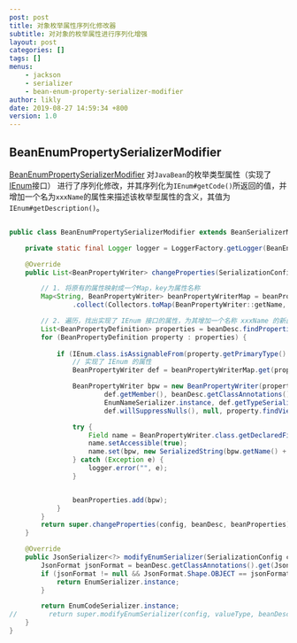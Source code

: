 ```yaml
---
post: post
title: 对象枚举属性序列化修改器
subtitle: 对对象的枚举属性进行序列化增强
layout: post
categories: []
tags: []
menus:
    - jackson
    - serializer
    - bean-enum-property-serializer-modifier
author: likly
date: 2019-08-27 14:59:34 +800
version: 1.0
---
```


## BeanEnumPropertySerializerModifier

[BeanEnumPropertySerializerModifier](/final-json/final-json-jackson/src/main/java/org/finalframework/json/jackson/serializer/modifier/BeanEnumPropertySerializerModifier.java)
对`JavaBean`的枚举类型属性（实现了[IEnum](/final-data/final-data-context/src/main/java/org/finalframework/data/entity/enums/IEnum.java)接口）
进行了序列化修改，并其序列化为`IEnum#getCode()`所返回的值，并增加一个名为`xxxName`的属性来描述该枚举型属性的含义，其值为`IEnum#getDescription()`。


```java

public class BeanEnumPropertySerializerModifier extends BeanSerializerModifier {

    private static final Logger logger = LoggerFactory.getLogger(BeanEnumPropertySerializerModifier.class);

    @Override
    public List<BeanPropertyWriter> changeProperties(SerializationConfig config, BeanDescription beanDesc, List<BeanPropertyWriter> beanProperties) {

        // 1. 将原有的属性映射成一个Map，key为属性名称
        Map<String, BeanPropertyWriter> beanPropertyWriterMap = beanProperties.stream()
                .collect(Collectors.toMap(BeanPropertyWriter::getName, Function.identity()));

        // 2. 遍历，找出实现了 IEnum 接口的属性，为其增加一个名称 xxxName 的新属性到 JavaBean的
        List<BeanPropertyDefinition> properties = beanDesc.findProperties();
        for (BeanPropertyDefinition property : properties) {
            
            if (IEnum.class.isAssignableFrom(property.getPrimaryType().getRawClass())) {
                // 实现了 IEnum 的属性
                BeanPropertyWriter def = beanPropertyWriterMap.get(property.getName());

                BeanPropertyWriter bpw = new BeanPropertyWriter(property,
                        def.getMember(), beanDesc.getClassAnnotations(), property.getPrimaryType(),
                        EnumNameSerializer.instance, def.getTypeSerializer(), def.getSerializationType(),
                        def.willSuppressNulls(), null, property.findViews());

                try {
                    Field name = BeanPropertyWriter.class.getDeclaredField("_name");
                    name.setAccessible(true);
                    name.set(bpw, new SerializedString(bpw.getName() + "Name"));
                } catch (Exception e) {
                    logger.error("", e);
                }


                beanProperties.add(bpw);
            }
        }
        return super.changeProperties(config, beanDesc, beanProperties);
    }

    @Override
    public JsonSerializer<?> modifyEnumSerializer(SerializationConfig config, JavaType valueType, BeanDescription beanDesc, JsonSerializer<?> serializer) {
        JsonFormat jsonFormat = beanDesc.getClassAnnotations().get(JsonFormat.class);
        if (jsonFormat != null && JsonFormat.Shape.OBJECT == jsonFormat.shape()) {
            return EnumSerializer.instance;
        }

        return EnumCodeSerializer.instance;
//        return super.modifyEnumSerializer(config, valueType, beanDesc, serializer);
    }
}

```